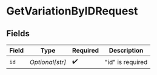 # GetVariationByIDRequest


## Fields

| Field              | Type               | Required           | Description        |
| ------------------ | ------------------ | ------------------ | ------------------ |
| `id`               | *Optional[str]*    | :heavy_check_mark: | "id" is required   |